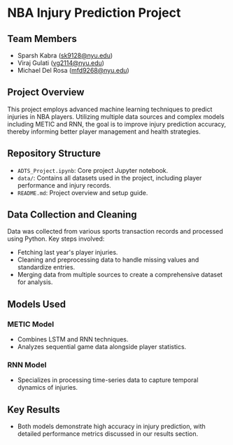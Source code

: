 # NBA Injury Prediction Project

## Team Members
- Sparsh Kabra (sk9128@nyu.edu)
- Viraj Gulati (vg2114@nyu.edu)
- Michael Del Rosa (mfd9268@nyu.edu)

## Project Overview
This project employs advanced machine learning techniques to predict injuries in NBA players. Utilizing multiple data sources and complex models including METIC and RNN, the goal is to improve injury prediction accuracy, thereby informing better player management and health strategies.

## Repository Structure
- `ADTS_Project.ipynb`: Core project Jupyter notebook.
- `data/`: Contains all datasets used in the project, including player performance and injury records.
- `README.md`: Project overview and setup guide.

## Data Collection and Cleaning
Data was collected from various sports transaction records and processed using Python. Key steps involved:
- Fetching last year's player injuries.
- Cleaning and preprocessing data to handle missing values and standardize entries.
- Merging data from multiple sources to create a comprehensive dataset for analysis.

## Models Used
### METIC Model
- Combines LSTM and RNN techniques.
- Analyzes sequential game data alongside player statistics.

### RNN Model
- Specializes in processing time-series data to capture temporal dynamics of injuries.

## Key Results
- Both models demonstrate high accuracy in injury prediction, with detailed performance metrics discussed in our results section.
